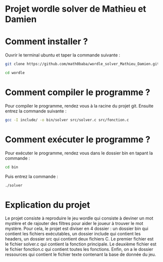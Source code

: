 # Projet wordle solver de Mathieu et Damien 

# Comment installer ?
Ouvrir le terminal ubuntu et taper la commande suivante :
```sh
git clone https://github.com/math0baba/wordle_solver_Mathieu_Damien.git
```

```sh
cd wordle
```

# Comment compiler le programme ?
Pour compiler le programme, rendez vous à la racine du projet git. Ensuite entrez la commande suivante :
```sh
gcc -I include/ -o bin/solver src/solver.c src/fonction.c
```

# Comment exécuter le programme ?
Pour exécuter le programme, rendez vous dans le dossier bin en tapant la commande :
```sh
cd bin
```
Puis entrez la commande :
```sh
./solver 
```
# Explication du projet
Le projet consiste à reproduire le jeu wordle qui consiste à deviner un mot mystère et de rajouter des filtres pour aider le joueur à trouver le mot mystère. 
Pour cela, le projet est diviser en 4 dossier :
un dossier bin qui contient les fichiers exécutables, un dossier include qui contient les headers, un dossier src qui contient deux fichiers C. Le premier fichier est le fichier solver.c qui contient la fonction principale. Le deuxième fichier est le fichier fonction.c qui contient toutes les fonctions. Enfin, on a le dossier ressources qui contient le fichier texte contenant la base de donnée du jeu.


  
